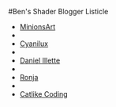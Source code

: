 #Ben's Shader Blogger Listicle
- [MinionsArt](https://minionsart.github.io/tutorials/?type=built-in)
-
- [Cyanilux](https://www.cyanilux.com)
-
- [Daniel Illette](https://danielilett.com)
-
- [Ronja](https://www.ronja-tutorials.com)
-
- [Catlike Coding](https://catlikecoding.com)
